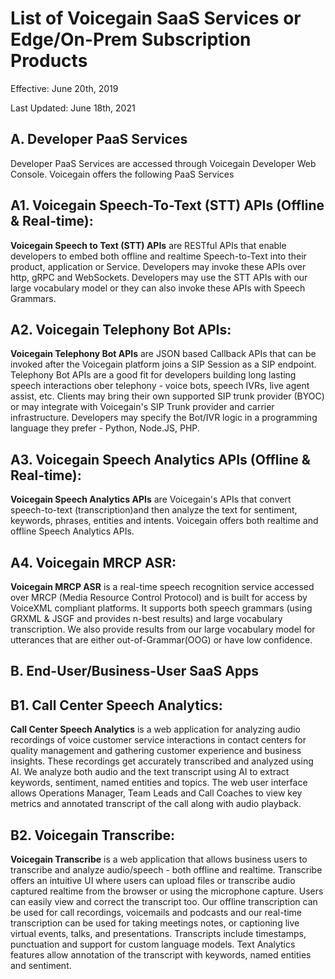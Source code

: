 
# List of Voicegain SaaS Services or Edge/On-Prem Subscription Products
Effective: June 20th, 2019

Last Updated: June 18th, 2021

## A. Developer PaaS Services
Developer PaaS Services are accessed through Voicegain Developer Web Console. Voicegain offers the following PaaS Services

## A1. Voicegain Speech-To-Text (STT) APIs (Offline & Real-time):
**Voicegain  Speech to Text (STT) APIs** are RESTful APIs that enable developers to embed both offline and realtime Speech-to-Text into their product, application 
or Service. Developers may invoke these APIs over http, gRPC and WebSockets. Developers may use the STT APIs with our large vocabulary model or 
they can also invoke these APIs with Speech Grammars. 

## A2. Voicegain Telephony Bot APIs: 
**Voicegain Telephony Bot APIs** are JSON based Callback APIs that can be invoked after the Voicegain platform joins a SIP Session as a SIP endpoint. Telephony Bot APIs are a good fit for developers building long lasting speech interactions ober telephony - voice bots, speech IVRs, live agent assist, etc. Clients may bring their own supported SIP trunk provider (BYOC) or may integrate with Voicegain's SIP Trunk provider and carrier infrastructure. Developers may specify the Bot/IVR  logic in a programming language they prefer - Python, Node.JS, PHP.

## A3. Voicegain Speech Analytics APIs (Offline & Real-time):
**Voicegain Speech Analytics APIs** are Voicegain's APIs that convert speech-to-text (transcription)and then analyze the text for sentiment, keywords, phrases, entities and intents. Voicegain offers both realtime and offline Speech Analytics APIs.

## A4. Voicegain MRCP ASR:
**Voicegain MRCP ASR** is a real-time speech recognition service accessed over MRCP (Media Resource Control Protocol) and is built for access by VoiceXML compliant platforms. It supports both speech grammars (using GRXML & JSGF and provides n-best results) and large vocabulary transcription. We also provide results from our large vocabulary model for utterances that are either out-of-Grammar(OOG) or have low confidence. 

## B. End-User/Business-User SaaS Apps

## B1. Call Center Speech Analytics: 
**Call Center Speech Analytics** is a web application for analyzing audio recordings of voice customer service interactions in contact centers for quality management and gathering customer experience and business insights. These recordings get accurately transcribed and analyzed using AI. We analyze both audio and 
the text transcript using AI to extract keywords, sentiment, named entities and topics. The web user interface allows Operations Manager, Team Leads and Call Coaches to view key metrics and annotated transcript of the call along with audio playback.

## B2. Voicegain Transcribe:
**Voicegain Transcribe** is a web application that allows business users to transcribe and analyze audio/speech - both offline and realtime. Transcribe offers an intuitive UI where users can upload files or transcribe audio captured realtime from the browser or using the microphone capture. Users can easily view and correct the transcript too. Our offline transcription can be used for call recordings, voicemails and podcasts and our real-time transcription can be used for taking meetings notes, or captioning live virtual events, talks, and presentations. Transcripts include timestamps, punctuation and support for custom language models. Text Analytics features allow annotation of the transcript with keywords, named entities and sentiment.



